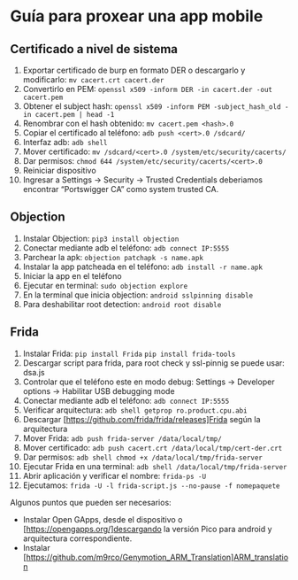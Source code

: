 # Guía para proxear una app mobile

## Certificado a nivel de sistema

1. Exportar certificado de burp en formato DER o descargarlo y modificarlo: ```mv cacert.crt cacert.der```
2. Convertirlo en PEM: ```openssl x509 -inform DER -in cacert.der -out cacert.pem```
3. Obtener el subject hash: ```openssl x509 -inform PEM -subject_hash_old -in cacert.pem | head -1```
4. Renombrar con el hash obtenido: ```mv cacert.pem <hash>.0```
5. Copiar el certificado al teléfono: ```adb push <cert>.0 /sdcard/```
6. Interfaz adb: ```adb shell```
7. Mover certificado: ```mv /sdcard/<cert>.0 /system/etc/security/cacerts/```
8. Dar permisos: ```chmod 644 /system/etc/security/cacerts/<cert>.0```
9. Reiniciar dispositivo
10. Ingresar a Settings -> Security -> Trusted Credentials deberiamos encontrar “Portswigger CA” como system trusted CA.

## Objection

1. Instalar Objection: ```pip3 install objection```
2. Conectar mediante adb el teléfono: ```adb connect IP:5555```
3. Parchear la apk: ```objection patchapk -s name.apk```
4. Instalar la app patcheada en el teléfono: ```adb install -r name.apk```
5. Iniciar la app en el teléfono
6. Ejecutar en terminal: ```sudo objection explore```
7. En la terminal que inicia objection: ```android sslpinning disable```
8. Para deshabilitar root detection: ```android root disable```

## Frida

1. Instalar Frida: ```pip install Frida``` ```pip install frida-tools```
2. Descargar script para frida, para root check y ssl-pinnig se puede usar: dsa.js
3. Controlar que el teléfono este en modo debug: Settings -> Developer options -> Habilitar USB debugging mode
4. Conectar mediante adb el teléfono: ```adb connect IP:5555```
5. Verificar arquitectura: ```adb shell getprop ro.product.cpu.abi```
6. Descargar [https://github.com/frida/frida/releases]Frida según la arquitectura
7. Mover Frida: ```adb push frida-server /data/local/tmp/```
8. Mover certificado: ```adb push cacert.crt /data/local/tmp/cert-der.crt```
9. Dar permisos: ```adb shell chmod +x /data/local/tmp/frida-server```
10. Ejecutar Frida en una terminal: ```adb shell /data/local/tmp/frida-server```
11. Abrir aplicación y verificar el nombre: ```frida-ps -U```
12. Ejecutamos: ```frida -U -l frida-script.js --no-pause -f nomepaquete```

Algunos puntos que pueden ser necesarios:
* Instalar Open GApps, desde el dispositivo o [https://opengapps.org/]descargando la versión Pico para android y arquitectura correspondiente.
* Instalar [https://github.com/m9rco/Genymotion_ARM_Translation]ARM_translation
